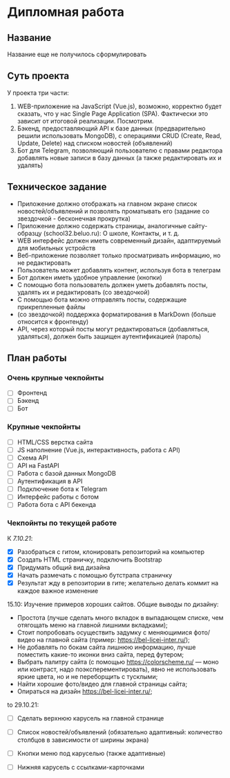 # Дипломная работа

## Название

Название еще не получилось сформулировать

## Суть проекта

У проекта три части:

1. WEB-приложение на JavaScript (Vue.js), возможно, корректно будет сказать, что у нас Single Page Application (SPA). Фактически это зависит от итоговой реализации. Посмотрим.
2. Бэкенд, предоставляющий API к базе данных (предварительно решили использовать MongoDB), с операциями CRUD (Create, Read, Update, Delete) над списком новостей (объявлений)
3. Бот для Telegram, позволяющий пользователю с правами редактора добавлять новые записи в базу данных (а также редактировать их и удалять)

## Техническое задание

- Приложение должно отображать на главном экране список новостей/объявлений и позволять проматывать его (задание со звездочкой - бесконечная прокрутка)
- Приложение должно содержать страницы, аналогичные сайту-образцу (school32.beluo.ru): О школе, Контакты, и т. д.
- WEB интерфейс должен иметь современный дизайн, адаптируемый для мобильных устройств
- Веб-приложение позволяет только просматривать информацию, но не редактировать
- Пользователь может добавлять контент, используя бота в телеграм
- Бот должен иметь удобное управление (кнопки)
- С помощью бота пользователь должен уметь добавлять посты, удалять их и редактировать (со звездочкой)
- С помощью бота можно отправлять посты, содержащие прикрепленные файлы
- (со звездочкой) поддержка форматирования в MarkDown (больше относится к фронтенду)
- API, через который посты могут редактироваться (добавляться, удаляться), должен быть защищен аутентификацией (пароль)

## План работы

### Очень крупные чекпойнты

- [ ] Фронтенд
- [ ] Бэкенд
- [ ] Бот

### Крупные чекпойнты

- [ ] HTML/CSS верстка сайта
- [ ] JS наполнение (Vue.js, интерактивность, работа с API)
- [ ] Схема API
- [ ] API на FastAPI
- [ ] Работа с базой данных MongoDB
- [ ] Аутентификация в API
- [ ] Подключение бота к Telegram
- [ ] Интерфейс работы с ботом
- [ ] Работа бота с API бекенда

### Чекпойнты по текущей работе

К *7.10.21*:
- [x] Разобраться с гитом, клонировать репозиторий на компьютер 
- [x] Создать HTML страничку, подключить Bootstrap
- [x] Придумать общий вид дизайна
- [x] Начать размечать с помощью бутстрапа страничку
- [x] Результат жду в репозитории в гите; желательно делать коммит на каждое важное изменение

15.10:
Изучение примеров хороших сайтов. Общие выводы по дизайну:
- Простота (лучше сделать много вкладок в выпадающем списке, чем отягощать меню на главной лишними вкладками);
- Стоит попробовать осуществить задумку с меняющимися фото/видео на главной сайта (пример: https://bel-licei-inter.ru/);
- Не добавлять по бокам сайта лишнюю информацию, лучше поместить какие-то иконки вниз сайта, перед футером;
- Выбрать палитру сайта (с помощью https://colorscheme.ru/ — моно или контраст, надо поэксперементировать), явно не использовать яркие цвета, но и не переборщить с тусклыми;
- Найти хорошие фото/видео для главной страницы сайта;
- Опираться на дизайн https://bel-licei-inter.ru/;

to 29.10.21:
- [ ] Сделать верхнюю карусель на главной странице
- [ ] Список новостей/объявлений (обязательно адаптивный: количество столбцов в зависимости от ширины экрана)
- [ ] Кнопки меню под каруселью (также адаптивные)
- [ ] Нижняя карусель с ссылками-карточками

